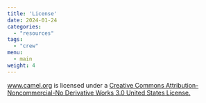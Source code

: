 ```yaml
---
title: 'License'
date: 2024-01-24
categories:
  - "resources"
tags: 
  - "crew"
menu:
  - main
weight: 4
---
```

www.camel.org is licensed under a [Creative Commons Attribution-Noncommercial-No Derivative Works 3.0 United States License.](https://creativecommons.org/licenses/by-nc-nd/3.0/us/) 

